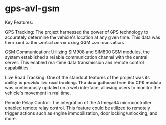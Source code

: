 # gps-avl-gsm
Key Features:

GPS Tracking: The project harnessed the power of GPS technology to accurately determine the vehicle's location at any given time. This data was then sent to the central server using GSM communication.

GSM Communication: Utilizing SIM908 and SIM800 GSM modules, the system established a reliable communication channel with the central server. This enabled real-time data transmission and remote control capabilities.

Live Road Tracking: One of the standout features of the project was its ability to provide live road tracking. The data gathered from the GPS module was continuously updated on a web interface, allowing users to monitor the vehicle's movement in real time.

Remote Relay Control: The integration of the ATmega64 microcontroller enabled remote relay control. This feature could be utilized to remotely trigger actions such as engine immobilization, door locking/unlocking, and more.
